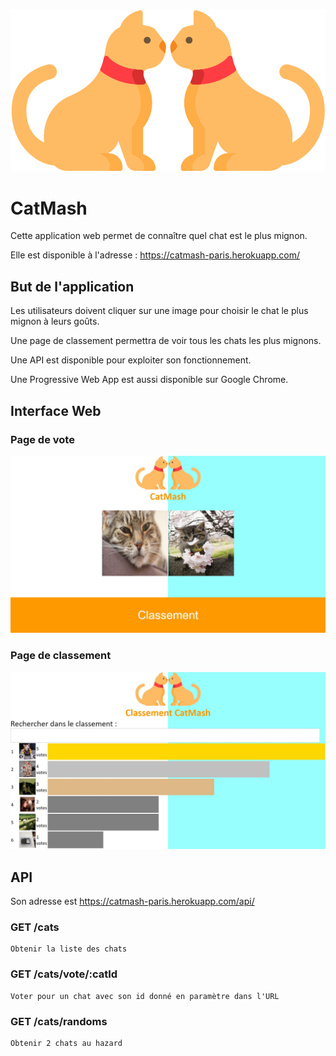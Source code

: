 ![](Mockup/assets/logo.png)

# CatMash

Cette application web permet de connaître quel chat est le plus mignon.

Elle est disponible à l'adresse : https://catmash-paris.herokuapp.com/

## But de l'application

Les utilisateurs doivent cliquer sur une image pour choisir le chat le plus mignon à leurs goûts.

Une page de classement permettra de voir tous les chats les plus mignons.

Une API est disponible pour exploiter son fonctionnement.

Une Progressive Web App est aussi disponible sur Google Chrome.

## Interface Web

### Page de vote

![](Mockup/assets/Page_de_vote.jpg)

### Page de classement

![](Mockup/assets/Page_de_classement.jpg)

## API

Son adresse est https://catmash-paris.herokuapp.com/api/

### GET /cats
	Obtenir la liste des chats

### GET /cats/vote/:catId
	Voter pour un chat avec son id donné en paramètre dans l'URL

### GET /cats/randoms
	Obtenir 2 chats au hazard
